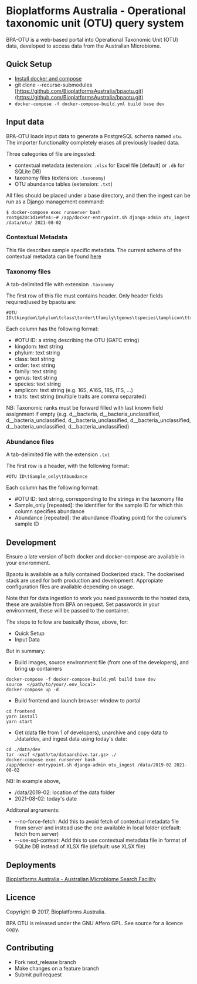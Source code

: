 # Bioplatforms Australia - Operational taxonomic unit (OTU) query system

BPA-OTU is a web-based portal into Operational Taxonomic Unit (OTU) data, developed to access data from the Australian Microbiome.

## Quick Setup

* [Install docker and compose](https://docs.docker.com/compose/install/)
* git clone --recurse-submodules [https://github.com/BioplatformsAustralia/bpaotu.git](https://github.com/BioplatformsAustralia/bpaotu.git)
* `docker-compose -f docker-compose-build.yml build base dev`

## Input data

BPA-OTU loads input data to generate a PostgreSQL schema named `otu`. The importer functionality completely
erases all previously loaded data.

Three categories of file are ingested:

* contextual metadata (extension: `.xlsx` for Excel file [default] or `.db` for SQLite DB)
* taxonomy files (extension: `.taxonomy`)
* OTU abundance tables (extension: `.txt`)

All files should be placed under a base directory, and then the ingest can be run as a Django management command:

```console
$ docker-compose exec runserver bash
root@420c1d1e9fe4:~# /app/docker-entrypoint.sh django-admin otu_ingest /data/otu/ 2021-08-02
```

### Contextual Metadata

This file describes sample specific metadata. The current schema of the contextual metadata can be found [here](https://github.com/AusMicrobiome/contextualdb_doc/)

### Taxonomy files

A tab-delimited file with extension `.taxonomy`

The first row of this file must contains header. Only header fields required/used by bpaotu are:

```tsv
#OTU ID\tkingdom\tphylum\tclass\torder\tfamily\tgenus\tspecies\tamplicon\ttraits
```

Each column has the following format:

* #OTU ID: a string describing the OTU (GATC string)
* kingdom: text string
* phylum: text string
* class: text string
* order: text string
* family: text string
* genus: text string
* species: text string
* amplicon: text string (e.g. 16S, A16S, 18S, ITS, ...)
* traits: text string (multiple traits are comma separated)

NB: Taxonomic ranks must be forward filled with last known field assignment if empty (e.g. d__bacteria, d__bacteria_unclassified, d__bacteria_unclassified, d__bacteria_unclassified, d__bacteria_unclassified, d__bacteria_unclassified, d__bacteria_unclassified)

### Abundance files

A tab-delimited file with the extension `.txt`

The first row is a header, with the following format:

```tsv
#OTU ID\tSample_only\tAbundance
```

Each column has the following format:

* #OTU ID:  text string, corresponding to the strings in the taxonomy file
* Sample_only [repeated]: the identifier for the sample ID for which this column specifies abundance
* Abundance [repeated]: the abundance (floating point) for the column's sample ID

## Development

Ensure a late version of both docker and docker-compose are available in your environment.

Bpaotu is available as a fully contained Dockerized stack. The dockerised stack are used for both production
and development. Appropiate configuration files are available depending on usage.

Note that for data ingestion to work you need passwords to the hosted data, these are available from BPA on request.
Set passwords in your environment, these will be passed to the container.

The steps to follow are basically those, above, for:
* Quick Setup
* Input Data

But in summary:

* Build images, source environment file (from one of the developers), and bring up containers
```
docker-compose -f docker-compose-build.yml build base dev
source  </path/to/your/.env_local>
docker-compose up -d
```
* Build frontend and launch browser window to portal
```
cd frontend
yarn install
yarn start
```
* Get (data file from 1 of developers), unarchive and copy data to ./data/dev, and ingest data using today's date:
```
cd ./data/dev
tar -xvzf </path/to/dataarchive.tar.gz> ./
docker-compose exec runserver bash
/app/docker-entrypoint.sh django-admin otu_ingest /data/2019-02 2021-08-02
```
NB: In example above, 
* /data/2019-02: location of the data folder
* 2021-08-02: today's date 

Additonal argruments:
* --no-force-fetch: Add this to avoid fetch of contextual metadata file from server and instead use the one available in local folder (default: fetch from server)
* --use-sql-context: Add this to use contextual metadata file in format of SQLite DB instead of XLSX file (default: use XLSX file)

## Deployments

[Bioplatforms Australia - Australian Microbiome Search Facility](https://data.bioplatforms.com/bpa/otu/)

## Licence

Copyright &copy; 2017, Bioplatforms Australia.

BPA OTU is released under the GNU Affero GPL. See source for a licence copy.

## Contributing

* Fork next_release branch
* Make changes on a feature branch
* Submit pull request
